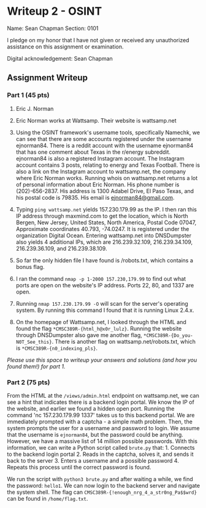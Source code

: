 # Writeup 2 - OSINT

Name: Sean Chapman
Section: 0101

I pledge on my honor that I have not given or received any unauthorized assistance on this assignment or examination.

Digital acknowledgement: Sean Chapman

## Assignment Writeup

### Part 1 (45 pts)
1. Eric J. Norman

2. Eric Norman works at Wattsamp. Their website is wattsamp.net

3. Using the OSINT framework's username tools, specifically Namechk, we can see that there are some accounts registered under the username ejnorman84. There is a reddit account with the username ejnorman84 that has one comment about Texas in the r/energy subreddit. ejnorman84 is also a registered Instagram account. The Instagram account contains 3 posts, relating to energy and Texas Football. There is also a link on the Instagram account to wattsamp.net, the company where Eric Norman works. Running whois on wattsamp.net returns a lot of personal information about Eric Norman. His phone number is (202)-656-2837. His address is 1300 Adabel Drive, El Paso Texas, and his postal code is 79835. His email is ejnorman84@gmail.com.

4. Typing `ping wattsamp.net` yields 157.230.179.99 as the IP. I then ran this IP address through maxmind.com to get the location, which is  North Bergen, New Jersey, United States, North America, Postal Code 07047, Approximate coordinates 40.793, -74.0247. It is registered under
the organization Digital Ocean. Entering wattsamp.net into DNSDumpster also yields 4 additional IPs, which are 216.239.32.109, 216.239.34.109, 216.239.36.109, and 216.239.38.109.

5. So far the only hidden file I have found is /robots.txt, which contains a bonus flag.

6. I ran the command `nmap -p 1-2000 157.230,179.99` to find out what ports are open on the website's IP address. Ports 22, 80, and 1337 are open.

7. Running `nmap 157.230.179.99 -O` will scan for the server's operating system. By running this command I found that it is running Linux 2.4.x.

8. On the homepage of Wattsamp.net, I looked through the HTML and found the flag `*CMSC389R-{html_h@x0r_lulz}`. Running the website through DNSDumpster also gave me another flag, `*CMSC389R-{Do_you-N0T_See_this}`. There is another flag on wattsamp.net/robots.txt, which is `*CMSC389R-{n0_indexing_pls}`.


*Please use this space to writeup your answers and solutions (and how you found them!) for part 1.*

### Part 2 (75 pts)

From the HTML at the `/views/admin.html` endpoint on wattsamp.net, we can see a hint that indicates there is a backend login portal. We know the IP of the website, and earlier we found a hidden open port. Running the command 'nc 157.230.179.99 1337' takes us to this backend portal. We are immediately prompted with a captcha - a simple math problem. Then, the system prompts the user for a username and password to login. We assume that the username is `ejnorman84`, but the password could be anything. However, we have a massive list of 14 million possible passwords. With this information, we can write a Python script called `brute.py` that:
    1. Connects to the backend login portal
    2. Reads in the captcha, solves it, and sends it back to the server
    3. Enters a username and a possible password
    4. Repeats this process until the correct password is found.

We run the script with `python3 brute.py` and after waiting a while, we find the password: `hello1`. We can now login to the backend server
and navigate the system shell. The flag can `CMSC389R-{!enough_nrg_4_a_str0ng_Pa$$wrd}` can be found in `/home/flag.txt`.
